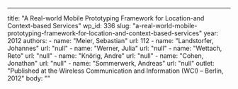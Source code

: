 ---
  title: "A Real-world Mobile Prototyping Framework for Location-and Context-based Services"
  wp_id: 336
  slug: "a-real-world-mobile-prototyping-framework-for-location-and-context-based-services"
  year: 2012
  authors: 
    - 
      name: "Meier, Sebastian"
      url: 112
    - 
      name: "Landstorfer, Johannes"
      url: "null"
    - 
      name: "Werner, Julia"
      url: "null"
    - 
      name: "Wettach, Reto"
      url: "null"
    - 
      name: "Knörig, Andre"
      url: "null"
    - 
      name: "Cohen, Jonathan"
      url: "null"
    - 
      name: "Sommerwerk, Andreas"
      url: "null"
  outlet: "Published at the Wireless Communication and Information (WCI) – Berlin, 2012"
  body: ""

